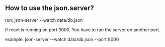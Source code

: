 ## How to use the json.server?

run: json-server --watch data/db.json

If react is running on port 3000, You have to run the server on another port.

example: json-server --watch data/db.json --port 8000
